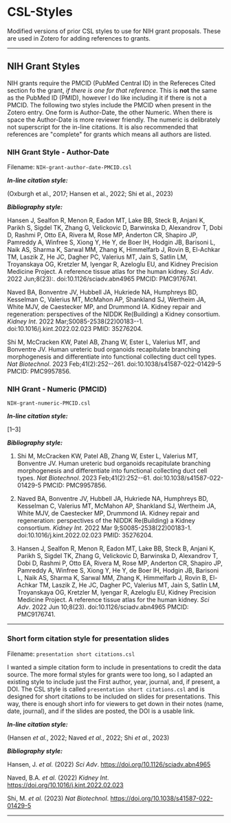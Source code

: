 # CSL-Styles
Modified versions of prior CSL styles to use for NIH grant proposals. These are used in Zotero for adding references to grants. 

***

## NIH Grant Styles
NIH grants require the PMCID (PubMed Central ID) in the Refereces Cited section fo the grant, _if there is one for that reference_. This is **not** the same as the PubMed ID (PMID), however I do like including it if there is not a PMCID. The following two styles include the PMCID when present in the Zotero entry. One form is Author-Date, the other Numeric. When there is space the Author-Date is more reviewer friendly. The numeric is delibrately not superscript for the in-line citations. It is also recommended that references are "complete" for grants which means all authors are listed. 

### NIH Grant Style - Author-Date

Filename: `NIH-grant-author-date-PMCID.csl`

_**In-line citation style:**_ 

(Oxburgh et al., 2017; Hansen et al., 2022; Shi et al., 2023)

**_Bibliography style:_**

Hansen J, Sealfon R, Menon R, Eadon MT, Lake BB, Steck B, Anjani K, Parikh S, Sigdel TK, Zhang G, Velickovic D, Barwinska D, Alexandrov T, Dobi D, Rashmi P, Otto EA, Rivera M, Rose MP, Anderton CR, Shapiro JP, Pamreddy A, Winfree S, Xiong Y, He Y, de Boer IH, Hodgin JB, Barisoni L, Naik AS, Sharma K, Sarwal MM, Zhang K, Himmelfarb J, Rovin B, El-Achkar TM, Laszik Z, He JC, Dagher PC, Valerius MT, Jain S, Satlin LM, Troyanskaya OG, Kretzler M, Iyengar R, Azeloglu EU, and Kidney Precision Medicine Project. A reference tissue atlas for the human kidney. _Sci Adv_. 2022 Jun;8(23):. doi:10.1126/sciadv.abn4965 PMCID: PMC9176741.

Naved BA, Bonventre JV, Hubbell JA, Hukriede NA, Humphreys BD, Kesselman C, Valerius MT, McMahon AP, Shankland SJ, Wertheim JA, White MJV, de Caestecker MP, and Drummond IA. Kidney repair and regeneration: perspectives of the NIDDK Re(Building) a Kidney consortium. _Kidney Int_. 2022 Mar;S0085-2538(22)00183--1. doi:10.1016/j.kint.2022.02.023 PMID: 35276204.

Shi M, McCracken KW, Patel AB, Zhang W, Ester L, Valerius MT, and Bonventre JV. Human ureteric bud organoids recapitulate branching morphogenesis and differentiate into functional collecting duct cell types. _Nat Biotechnol_. 2023 Feb;41(2):252--261. doi:10.1038/s41587-022-01429-5 PMCID: PMC9957856.



### NIH Grant - Numeric (PMCID)
`NIH-grant-numeric-PMCID.csl`

_**In-line citation style:**_ 

[1–3]

**_Bibliography style:_**


1. Shi M, McCracken KW, Patel AB, Zhang W, Ester L, Valerius MT, Bonventre JV. Human ureteric bud organoids recapitulate branching morphogenesis and differentiate into functional collecting duct cell types. _Nat Biotechnol_. 2023 Feb;41(2):252--61. doi:10.1038/s41587-022-01429-5 PMCID: PMC9957856.

2. Naved BA, Bonventre JV, Hubbell JA, Hukriede NA, Humphreys BD, Kesselman C, Valerius MT, McMahon AP, Shankland SJ, Wertheim JA, White MJV, de Caestecker MP, Drummond IA. Kidney repair and regeneration: perspectives of the NIDDK Re(Building) a Kidney consortium. _Kidney Int_. 2022 Mar 9;S0085-2538(22)00183-1. doi:10.1016/j.kint.2022.02.023 PMID: 35276204.

3. Hansen J, Sealfon R, Menon R, Eadon MT, Lake BB, Steck B, Anjani K, Parikh S, Sigdel TK, Zhang G, Velickovic D, Barwinska D, Alexandrov T, Dobi D, Rashmi P, Otto EA, Rivera M, Rose MP, Anderton CR, Shapiro JP, Pamreddy A, Winfree S, Xiong Y, He Y, de Boer IH, Hodgin JB, Barisoni L, Naik AS, Sharma K, Sarwal MM, Zhang K, Himmelfarb J, Rovin B, El-Achkar TM, Laszik Z, He JC, Dagher PC, Valerius MT, Jain S, Satlin LM, Troyanskaya OG, Kretzler M, Iyengar R, Azeloglu EU, Kidney Precision Medicine Project. A reference tissue atlas for the human kidney. _Sci Adv_. 2022 Jun 10;8(23). doi:10.1126/sciadv.abn4965 PMCID: PMC9176741.

***

### Short form citation style for presentation slides
Filename: `presentation short citations.csl`

I wanted a simple citation form to include in presentations to credit the data source. The more formal styles for grants were too long, so I adapted an existing style to include just the First author, year, journal, and, if present, a DOI. The CSL style is called `presentation short citations.csl` and is designed for short citations to be included on slides for presentations. This way, there is enough short info for viewers to get down in their notes (name, date, journal), and if the slides are posted, the DOI is a usable link. 

_**In-line citation style:**_ 

(Hansen _et al._, 2022; Naved _et al._, 2022; Shi _et al._, 2023)

**_Bibliography style:_**

Hansen, J. _et al._ (2022) _Sci Adv_. https://doi.org/10.1126/sciadv.abn4965

Naved, B.A. _et al._ (2022) _Kidney Int_. https://doi.org/10.1016/j.kint.2022.02.023

Shi, M. _et al._ (2023) _Nat Biotechnol_. https://doi.org/10.1038/s41587-022-01429-5

***
